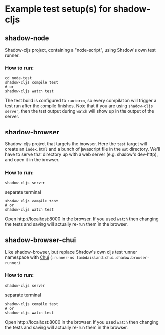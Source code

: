 # Example test setup(s) for shadow-cljs

## shadow-node

Shadow-cljs project, containing a "node-script", using Shadow's own test runner.

### How to run:

```
cd node-test
shadow-cljs compile test
# or
shadow-cljs watch test
```

The test build is configured to `:autorun`, so every compilation will trigger a
test run after the compile finishes. Note that if you are using `shadow-cljs
server`, then the test output during `watch` will show up in the output of the
server.

## shadow-browser

Shadow-cljs project that targets the browser. Here the `test` target will create
an `index.html` and a bunch of javascript file in the `out` directory. We'll
have to serve that directory up with a web server (e.g. shadow's dev-http), and
open it in the browser.

### How to run:

```
shadow-cljs server
```

separate terminal

```
shadow-cljs compile test
# or
shadow-cljs watch test
```

Open http://localhost:8000 in the browser. If you used `watch` then changing the
tests and saving will actually re-run them in the browser.

## shadow-browser-chui

Like shadow-browser, but replace Shadow's own cljs test runner namespace with
[Chui](https://github.com/lambdaisland/chui) (`:runner-ns lambdaisland.chui.shadow.browser-runner`)

### How to run:

```
shadow-cljs server
```

separate terminal

```
shadow-cljs compile test
# or
shadow-cljs watch test
```

Open http://localhost:8000 in the browser. If you used `watch` then changing the
tests and saving will actually re-run them in the browser.
